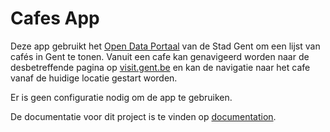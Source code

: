 # Cafes App

Deze app gebruikt het [Open Data Portaal](https://data.stad.gent/explore/) van de Stad Gent om een lijst van cafés in Gent te tonen.
Vanuit een cafe kan genavigeerd worden naar de desbetreffende pagina op [visit.gent.be](https://visit.gent.be) en kan de navigatie naar het cafe vanaf de huidige locatie gestart worden.

Er is geen configuratie nodig om de app te gebruiken.

De documentatie voor dit project is te vinden op <a href="https://documentation-cafe-app.vercel.app/" target="_blank">documentation</a>.
